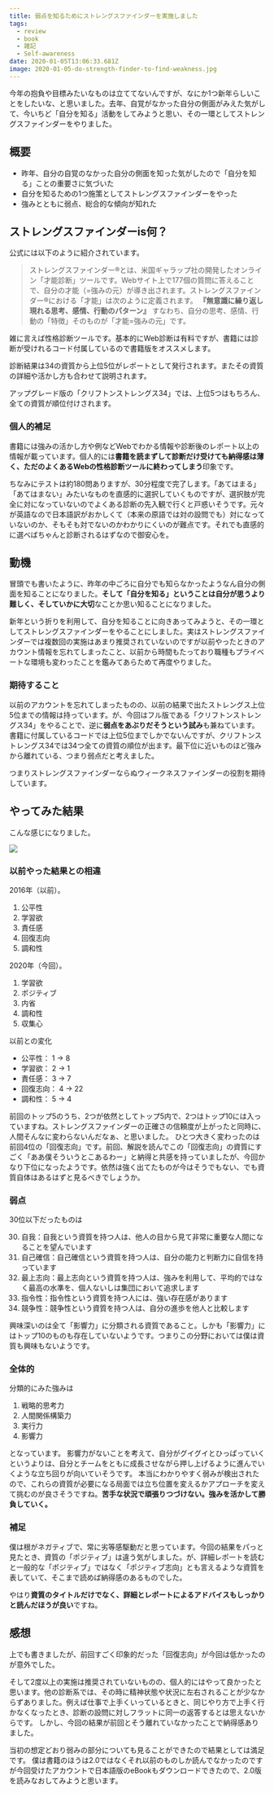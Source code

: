 ```yaml
---
title: 弱点を知るためにストレングスファインダーを実施しました
tags:
  - review
  - book
  - 雑記
  - Self-awareness
date: 2020-01-05T13:06:33.681Z
image: 2020-01-05-do-strength-finder-to-find-weakness.jpg
---
```

今年の抱負や目標みたいなものは立ててないんですが、なにか1つ新年らしいことをしたいな、と思いました。去年、自覚がなかった自分の側面がみえた気がして、今いちど「自分を知る」活動をしてみようと思い、その一環としてストレングスファインダーをやりました。

## 概要
+ 昨年、自分の自覚のなかった自分の側面を知った気がしたので「自分を知る」ことの重要さに気づいた
+ 自分を知るための1つ施策としてストレングスファインダーをやった
+ 強みとともに弱点、総合的な傾向が知れた

## ストレングスファインダーis何？
公式には以下のように紹介されています。

> ストレングスファインダー®とは、米国ギャラップ社の開発したオンライン「才能診断」ツールです。Webサイト上で177個の質問に答えることで、自分の才能（=強みの元）が導き出されます。ストレングスファインダー®における「才能」は次のように定義されます。
> **『無意識に繰り返し現れる思考、感情、行動のパターン』**
> すなわち、自分の思考、感情、行動の「特徴」そのものが「才能=強みの元」です。

雑に言えば性格診断ツールです。基本的にWeb診断は有料ですが、書籍には診断が受けれるコード付属しているので書籍版をオススメします。

<AdCard asin="4532321433" title="さあ、才能(じぶん)に目覚めよう 新版 ストレングス・ファインダー2.0" image-url="https://images-na.ssl-images-amazon.com/images/I/51OhfvU3y1L._SX336_BO1,204,203,200_.jpg" date="2020-01-05" searchWords="さあ、才能(じぶん)に目覚めよう 新版 ストレングス・ファインダー2.0" />

診断結果は34の資質から上位5位がレポートとして発行されます。またその資質の詳細や活かし方も合わせて説明されます。

アップグレード版の「クリフトンストレングス34」では、上位5つはもちろん、全ての資質が順位付けされます。

### 個人的補足
書籍には強みの活かし方や例などWebでわかる情報や診断後のレポート以上の情報が載っています。個人的には**書籍を読まずして診断だけ受けても納得感は薄く、ただのよくあるWebの性格診断ツールに終わってしまう**印象です。

ちなみにテストは約180問ありますが、30分程度で完了します。「あてはまる」「あてはまない」みたいなものを直感的に選択していくものですが、選択肢が完全に対になっていないのでよくある診断の先入観で行くと戸惑いそうです。元々が英語なので日本語訳がおかしくて（本来の原語では対の設問でも）対になっていないのか、そもそも対でないのかわかりにくいのが難点です。それでも直感的に選べばちゃんと診断されるはずなので御安心を。

## 動機
冒頭でも書いたように、昨年の中ごろに自分でも知らなかったようなん自分の側面を知ることになりました。**そして「自分を知る」ということは自分が思うより難しく、そしていかに大切**なことか思い知ることになりました。

新年という折りを利用して、自分を知ることに向きあってみようと、その一環としてストレングスファインダーをやることにしました。実はストレングスファインダーでは複数回の実施はあまり推奨されていないのですが以前やったときのアカウント情報を忘れてしまったこと、以前から時間もたっており職種もプライベートな環境も変わったことを鑑みてあらためて再度やりました。

### 期待すること
以前のアカウントを忘れてしまったものの、以前の結果で出たストレングス上位5位までの情報は持っています。が、今回はフル版である「クリフトンストレングス34」をやることで、逆に**弱点をあぶりだそうという試み**も兼ねています。書籍に付属しているコードでは上位5位までしかでないんですが、クリフトンストレングス34では34つ全ての資質の順位が出ます。最下位に近いものほど強みから離れている、つまり弱点だと考えました。

つまりストレングスファインダーならぬウィークネスファインダーの役割を期待しています。

## やってみた結果
こんな感じになりました。

![](https://lh3.googleusercontent.com/sRQ1P_lqthqpy4XlFjcPocaAcZ8pQGk-QsgecllqFG-jyXHwNN3ZdJ7E8a6h5-hlH4UJt-360hTf0apZIrTNweV4s3jNhR3cQEQmQoyGQfGo03iNj0J21USIZKn_PUWcvL5D7g1iY5g0aumfoxQiy6VyaV4zoEMAc9gOs8L68PhRuurWL2hQFn7XoFRLAl5KYVATXYq16IVhUsxuT0uk7nlfkSoinRCSJGyj7g3by4zWdV9LSffR7tRtRW9KFtD9Zg65jeOBBYHEMwDFZ0thNNZjSO3zVm-oYHoxRKMx0pNtkeDl2LDkz93oPz0MLxNmpy4R2JvtFImlDH37NFQZk6ALP1eGFGNGoLEjuMaxsJPL4SSJwTTDUIeoF_M7Gk7Hpr8prGrKkKqktmlfUc3fYVwqvqekImekjpee4XNQj-P3EtrCyBWtPkm5WcgV4H5ImN0xD-sDrgRM8cTHGEMIuSlAnvJ3sOJZcXqnwa1ITO8632azIkKocwc65v6oZ1BNbqbILYdn_rhPtREtlLRzYDdaRPBP4uKT4NCVyVQeEeDthr7a-mRZXtzljQTvURfv54JGmGT7qI2WOQ-SbW_s6EwRgNTly1ylayCsOEuYremm-Tyalv3onnM9JmML5t189LNM9r_PoIHTJnzyNV3tW6_ICKkqf38N1S9OkOTPZtrrFWYfs9a3cfaaTnYkb1pBENgScPDoiLvfyCdCim1xjYFyMpBpzJBIHU-G4lt74wt8eZQ=w1680-h1332-no)

### 以前やった結果との相違
2016年（以前）。
1. 公平性
2. 学習欲
3. 責任感
4. 回復志向
5. 調和性

2020年（今回）。
1. 学習欲
2. ポジティブ
3. 内省
4. 調和性
5. 収集心

以前との変化
+ 公平性： 1 → 8
+ 学習欲： 2 → 1
+ 責任感： 3 → 7
+ 回復志向： 4 → 22
+ 調和性： 5 → 4

前回のトップ5のうち、2つが依然としてトップ5内で、2つはトップ10には入っていますね。ストレングスファインダーの正確さの信頼度が上がったと同時に、人間そんなに変わらないんだなぁ、と思いました。
ひとつ大きく変わったのは前回4位の「回復志向」です。前回、解説を読んでこの「回復志向」の資質にすごく「ああ僕そういうとこあるわー」と納得と共感を持っていましたが、今回かなり下位になったようです。依然は強く出てたものが今はそうでもない、でも資質自体はあるはずと見るべきでしょうか。

### 弱点
30位以下だったものは

30. 自我：自我という資質を持つ人は、他人の目から見て非常に重要な人間になることを望んでいます
31. 自己確信：自己確信という資質を持つ人は、自分の能力と判断力に自信を持っています
32. 最上志向：最上志向という資質を持つ人は、強みを利用して、平均的ではなく最高の水準を、個人ないしは集団において追求します
33. 指令性：指令性という資質を持つ人には、強い存在感があります
34. 競争性：競争性という資質を持つ人は、自分の進歩を他人と比較します

興味深いのは全て「影響力」に分類される資質であること。しかも「影響力」にはトップ10のものも存在していないようです。つまりこの分野においては僕は資質も興味もないようです。

### 全体的
分類的にみた強みは

1. 戦略的思考力
2. 人間関係構築力
3. 実行力
4. 影響力

となっています。
影響力がないことを考えて、自分がグイグイとひっぱっていくというよりは、自分とチームをともに成長させながら押し上げるように進んでいくような立ち回りが向いていそうです。
本当にわかりやすく弱みが検出されたので、これらの資質が必要になる局面では立ち位置を変えるかアプローチを変えて挑むのが良さそうですね。**苦手な状況で頑張りつづけない。強みを活かして勝負していく。**

### 補足
僕は根がネガティブで、常に劣等感駆動だと思っています。今回の結果をパっと見たとき、資質の「ポジティブ」は違う気がしました。が、詳細レポートを読むと一般的な「ポジティブ」ではなく「ポジティブ志向」とも言えるような資質を表していて、そこまで読めば納得感のあるものでした。

やはり**資質のタイトルだけでなく、詳細とレポートによるアドバイスもしっかりと読んだほうが良い**ですね。

## 感想
上でも書きましたが、前回すごく印象的だった「回復志向」が今回は低かったのが意外でした。

そして2度以上の実施は推奨されていないものの、個人的にはやって良かったと思います。他の診断系では、その時に精神状態や状況に左右されることが少なからずありました。例えば仕事で上手くいっているときと、同じやり方で上手く行かなくなったとき、診断の設問に対しフラットに同一の返答するとは思えないからです。
しかし、今回の結果が前回とそう離れていなかったことで納得感ありました。

当初の想定どおり弱みの部分についても見ることができたので結果としては満足です。
僕は書籍のほうは2.0ではなくそれ以前のものしか読んでなかったのですが今回受けたアカウントで日本語版のeBookもダウンロードできたので、2.0版を読みなおしてみようと思います。
